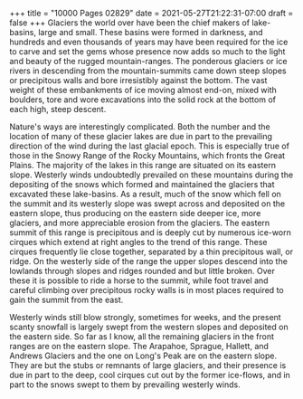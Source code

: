 +++
title = "10000 Pages 02829"
date = 2021-05-27T21:22:31-07:00
draft = false
+++
Glaciers the world over have been the chief makers of lake-basins, large and small. These basins were formed in darkness, and hundreds and even thousands of years may have been required for the ice to carve and set the gems whose presence now adds so much to the light and beauty of the rugged mountain-ranges. The ponderous glaciers or ice rivers in descending from the mountain-summits came down steep slopes or precipitous walls and bore irresistibly against the bottom. The vast weight of these embankments of ice moving almost end-on, mixed with boulders, tore and wore excavations into the solid rock at the bottom of each high, steep descent.

Nature's ways are interestingly complicated. Both the number and the location of many of these glacier lakes are due in part to the prevailing direction of the wind during the last glacial epoch. This is especially true of those in the Snowy Range of the Rocky Mountains, which fronts the Great Plains. The majority of the lakes in this range are situated on its eastern slope. Westerly winds undoubtedly prevailed on these mountains during the depositing of the snows which formed and maintained the glaciers that excavated these lake-basins. As a result, much of the snow which fell on the summit and its westerly slope was swept across and deposited on the eastern slope, thus producing on the eastern side deeper ice, more glaciers, and more appreciable erosion from the glaciers. The eastern summit of this range is precipitous and is deeply cut by numerous ice-worn cirques which extend at right angles to the trend of this range. These cirques frequently lie close together, separated by a thin precipitous wall, or ridge. On the westerly side of the range the upper slopes descend into the lowlands through slopes and ridges rounded and but little broken. Over these it is possible to ride a horse to the summit, while foot travel and careful climbing over precipitous rocky walls is in most places required to gain the summit from the east.

Westerly winds still blow strongly, sometimes for weeks, and the present scanty snowfall is largely swept from the western slopes and deposited on the eastern side. So far as I know, all the remaining glaciers in the front ranges are on the eastern slope. The Arapahoe, Sprague, Hallett, and Andrews Glaciers and the one on Long's Peak are on the eastern slope. They are but the stubs or remnants of large glaciers, and their presence is due in part to the deep, cool cirques cut out by the former ice-flows, and in part to the snows swept to them by prevailing westerly winds.
